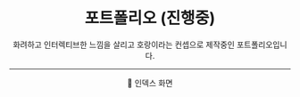 <h1 align = 'center'> 포트폴리오 (진행중)</h1>

<p align = 'center'> 화려하고 인터렉티브한 느낌을 살리고 호랑이라는 컨셉으로 제작중인 포트폴리오입니다.</p>

---

<p align = 'center'> 📌 인덱스 화면</p>
